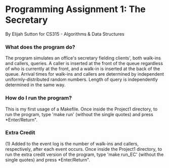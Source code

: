 # Programming Assignment 1: The Secretary
By Elijah Sutton for CS315 - Algorithms & Data Structures

### What does the program do?
The program simulates an office's secretary fielding clients', both walk-ins and callers, queries. A caller is inserted at the front of the queue regardless of who is currently at the front, and a  walk-in is inserted at the back of the queue. Arrival times for walk-ins and callers are determined by independent uniformly-distributed random numbers. Length of query is independently determined in the same way.

### How do I run the program?
This is my first usage of a Makefile. Once inside the Project1 directory, to run the program, type 'make run' (without the single quotes) and press *Enter/Return".

### Extra Credit
(1) Added to the event log is the number of walk-ins and callers, respectively, after each event occurs. 
Once inside the Project1 directory, to run the extra credit version of the program, type 'make run_EC' (without the single quotes) and press *Enter/Return".

